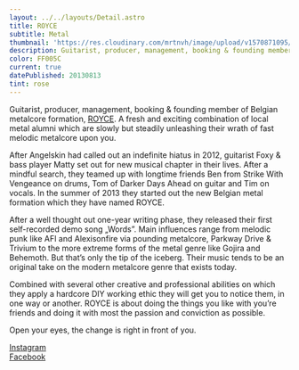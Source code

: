 ```yaml
---
layout: ../../layouts/Detail.astro
title: ROYCE
subtitle: Metal
thumbnail: 'https://res.cloudinary.com/mrtnvh/image/upload/v1570871095/mrtnvh.com/royce.jpg'
description: Guitarist, producer, management, booking & founding member of Belgian metalcore formation ROYCE.
color: FF005C
current: true
datePublished: 20130813
tint: rose
---
```


<div class="intro mb-ggy">

Guitarist, producer, management, booking & founding member of Belgian metalcore formation, [ROYCE](https://roycetheband.com). A fresh and exciting combination of local metal alumni which are slowly but steadily unleashing their wrath of fast melodic metalcore upon you.

</div>

<div class="column-lg-2 column-xxl-3 mb-ggy">

After Angelskin had called out an indefinite hiatus in 2012, guitarist Foxy & bass player Matty set out for new musical chapter in their lives. After a mindful search, they teamed up with longtime friends Ben from Strike With Vengeance on drums, Tom of Darker Days Ahead on guitar and Tim on vocals. In the summer of 2013 they started out the new Belgian metal formation which they have named ROYCE.

After a well thought out one-year writing phase, they released their first self-recorded demo song „Words”. Main influences range from melodic punk like AFI and Alexisonfire via pounding metalcore, Parkway Drive & Trivium to the more extreme forms of the metal genre like Gojira and Behemoth. But that’s only the tip of the iceberg. Their music tends to be an original take on the modern metalcore genre that exists today.

Combined with several other creative and professional abilities on which they apply a hardcore DIY working ethic they will get you to notice them, in one way or another. ROYCE is about doing the things you like with you’re friends and doing it with most the passion and conviction as possible.

Open your eyes, the change is right in front of you.

[Instagram](https://instagram.com/roycetheband) <br/>
[Facebook](https://facebook.com/roycetheband)

</div>

